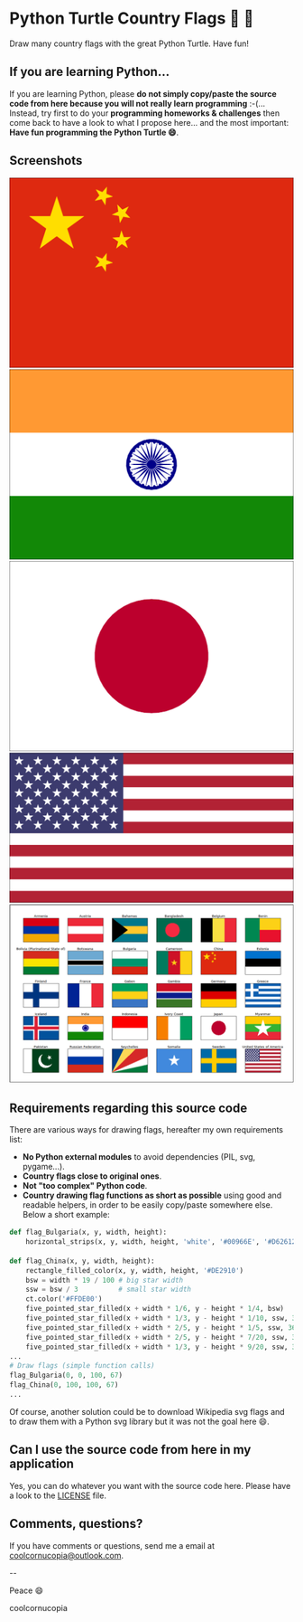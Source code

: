 # Python Turtle Country Flags :snake: :turtle:
Draw many country flags with the great Python Turtle.
Have fun!

## If you are learning Python...
If you are learning Python, please **do not simply copy/paste the source code from here because you will not really learn programming** :-(... Instead, try first to do your **programming homeworks & challenges** then come back to have a look to what I propose here... and the most important: **Have fun programming the Python Turtle :smile:**.

## Screenshots
![China flag](screenshots/flag_China.png?raw=true "flag_China")
![India flag](screenshots/flag_India.png?raw=true "flag_India")
![Japan flag](screenshots/flag_Japan.png?raw=true "flag_Japan")
![United State flag](screenshots/flag_United_States.png?raw=true "flag_United_States")
![flags (page 1)](screenshots/flag_All_page_1.png?raw=true "flag_All_page_1")

## Requirements regarding this source code
There are various ways for drawing flags, hereafter my own requirements list:
* **No Python external modules** to avoid dependencies (PIL, svg, pygame...).
* **Country flags close to original ones**.
* **Not "too complex" Python code**.
* **Country drawing flag functions as short as possible** using good and readable helpers, in order to be easily copy/paste somewhere else. Below a short example:
```Python
def flag_Bulgaria(x, y, width, height):
    horizontal_strips(x, y, width, height, 'white', '#00966E', '#D62612')

def flag_China(x, y, width, height):
    rectangle_filled_color(x, y, width, height, '#DE2910')
    bsw = width * 19 / 100 # big star width
    ssw = bsw / 3          # small star width
    ct.color('#FFDE00')
    five_pointed_star_filled(x + width * 1/6, y - height * 1/4, bsw)
    five_pointed_star_filled(x + width * 1/3, y - height * 1/10, ssw, 360-23)
    five_pointed_star_filled(x + width * 2/5, y - height * 1/5, ssw, 360-46)
    five_pointed_star_filled(x + width * 2/5, y - height * 7/20, ssw, 360-70)
    five_pointed_star_filled(x + width * 1/3, y - height * 9/20, ssw, 360-21)
...
# Draw flags (simple function calls)
flag_Bulgaria(0, 0, 100, 67)
flag_China(0, 100, 100, 67)
...
```

Of course, another solution could be to download Wikipedia svg flags and to draw them with a Python svg library but it was not the goal here :smile:.

## Can I use the source code from here in my application
Yes, you can do whatever you want with the source code here. Please have a look to the [LICENSE](LICENSE) file.

## Comments, questions?
If you have comments or questions, send me a email at coolcornucopia@outlook.com.

--

Peace :smile:

coolcornucopia

